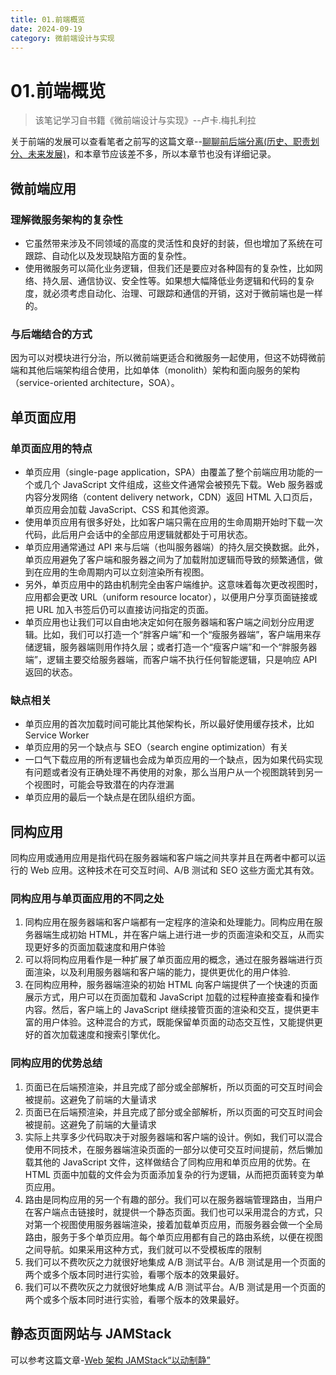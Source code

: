 ```yaml
---
title: 01.前端概览
date: 2024-09-19
category: 微前端设计与实现
---
```


# 01.前端概览

> 该笔记学习自书籍《微前端设计与实现》--卢卡.梅扎利拉

关于前端的发展可以查看笔者之前写的这篇文章--[聊聊前后端分离(历史、职责划分、未来发展)](https://justin3go.com/%E5%8D%9A%E5%AE%A2/2023/03/22%E8%81%8A%E8%81%8A%E5%89%8D%E5%90%8E%E7%AB%AF%E5%88%86%E7%A6%BB(%E5%8E%86%E5%8F%B2%E3%80%81%E8%81%8C%E8%B4%A3%E5%88%92%E5%88%86%E3%80%81%E6%9C%AA%E6%9D%A5%E5%8F%91%E5%B1%95).html)，和本章节应该差不多，所以本章节也没有详细记录。

## 微前端应用

### 理解微服务架构的复杂性

- 它虽然带来涉及不同领域的高度的灵活性和良好的封装，但也增加了系统在可跟踪、自动化以及发现缺陷方面的复杂性。
- 使用微服务可以简化业务逻辑，但我们还是要应对各种固有的复杂性，比如网络、持久层、通信协议、安全性等。如果想大幅降低业务逻辑和代码的复杂度，就必须考虑自动化、治理、可跟踪和通信的开销，这对于微前端也是一样的。

### 与后端结合的方式

因为可以对模块进行分治，所以微前端更适合和微服务一起使用，但这不妨碍微前端和其他后端架构组合使用，比如单体（monolith）架构和面向服务的架构（service-oriented architecture，SOA）。

## 单页面应用

### 单页面应用的特点

- 单页应用（single-page application，SPA）由覆盖了整个前端应用功能的一个或几个 JavaScript 文件组成，这些文件通常会被预先下载。Web 服务器或内容分发网络（content delivery network，CDN）返回 HTML 入口页后，单页应用会加载 JavaScript、CSS 和其他资源。
- 使用单页应用有很多好处，比如客户端只需在应用的生命周期开始时下载一次代码，此后用户会话中的全部应用逻辑就都处于可用状态。
- 单页应用通常通过 API 来与后端（也叫服务器端）的持久层交换数据。此外，单页应用避免了客户端和服务器之间为了加载附加逻辑而导致的频繁通信，做到在应用的生命周期内可以立刻渲染所有视图。
- 另外，单页应用中的路由机制完全由客户端维护。这意味着每次更改视图时，应用都会更改 URL（uniform resource locator），以便用户分享页面链接或把 URL 加入书签后仍可以直接访问指定的页面。
- 单页应用也让我们可以自由地决定如何在服务器端和客户端之间划分应用逻辑。比如，我们可以打造一个“胖客户端”和一个“瘦服务器端”，客户端用来存储逻辑，服务器端则用作持久层；或者打造一个“瘦客户端”和一个“胖服务器端”，逻辑主要交给服务器端，而客户端不执行任何智能逻辑，只是响应 API 返回的状态。

### 缺点相关

- 单页应用的首次加载时间可能比其他架构长，所以最好使用缓存技术，比如 Service Worker
- 单页应用的另一个缺点与 SEO（search engine optimization）有关
- 一口气下载应用的所有逻辑也会成为单页应用的一个缺点，因为如果代码实现有问题或者没有正确处理不再使用的对象，那么当用户从一个视图跳转到另一个视图时，可能会导致潜在的内存泄漏
- 单页应用的最后一个缺点是在团队组织方面。

## 同构应用

同构应用或通用应用是指代码在服务器端和客户端之间共享并且在两者中都可以运行的 Web 应用。这种技术在可交互时间、A/B 测试和 SEO 这些方面尤其有效。

### 同构应用与单页面应用的不同之处

1. 同构应用在服务器端和客户端都有一定程序的渲染和处理能力。同构应用在服务器端生成初始 HTML，并在客户端上进行进一步的页面渲染和交互，从而实现更好多的页面加载速度和用户体验
2. 可以将同构应用看作是一种扩展了单页面应用的概念，通过在服务器端进行页面渲染，以及利用服务器端和客户端的能力，提供更优化的用户体验.
3. 在同构应用种，服务器端渲染的初始 HTML 向客户端提供了一个快速的页面展示方式，用户可以在页面加载和 JavaScript 加载的过程种直接查看和操作内容。然后，客户端上的 JavaScript 继续接管页面的渲染和交互，提供更丰富的用户体验。这种混合的方式，既能保留单页面的动态交互性，又能提供更好的首次加载速度和搜索引擎优化。

### 同构应用的优势总结

1. 页面已在后端预渲染，并且完成了部分或全部解析，所以页面的可交互时间会被提前。这避免了前端的大量请求
2. 页面已在后端预渲染，并且完成了部分或全部解析，所以页面的可交互时间会被提前。这避免了前端的大量请求
3. 实际上共享多少代码取决于对服务器端和客户端的设计。例如，我们可以混合使用不同技术，在服务器端渲染页面的一部分以使可交互时间提前，然后懒加载其他的 JavaScript 文件，这样做结合了同构应用和单页应用的优势。在 HTML 页面中加载的文件会为页面添加复杂的行为逻辑，从而把页面转变为单页应用。
4. 路由是同构应用的另一个有趣的部分。我们可以在服务器端管理路由，当用户在客户端点击链接时，就提供一个静态页面。我们也可以采用混合的方式，只对第一个视图使用服务器端渲染，接着加载单页应用，而服务器会做一个全局路由，服务于多个单页应用。每个单页应用都有自己的路由系统，以便在视图之间导航。如果采用这种方式，我们就可以不受模板库的限制
5. 我们可以不费吹灰之力就很好地集成 A/B 测试平台。A/B 测试是用一个页面的两个或多个版本同时进行实验，看哪个版本的效果最好。
6. 我们可以不费吹灰之力就很好地集成 A/B 测试平台。A/B 测试是用一个页面的两个或多个版本同时进行实验，看哪个版本的效果最好。

## 静态页面网站与 JAMStack

可以参考这篇文章-[Web 架构 JAMStack“以动制静”](https://justin3go.com/%E5%8D%9A%E5%AE%A2/2023/08/22Web%E6%9E%B6%E6%9E%84JAMStack%E2%80%9C%E4%BB%A5%E5%8A%A8%E5%88%B6%E9%9D%99%E2%80%9D.html)
